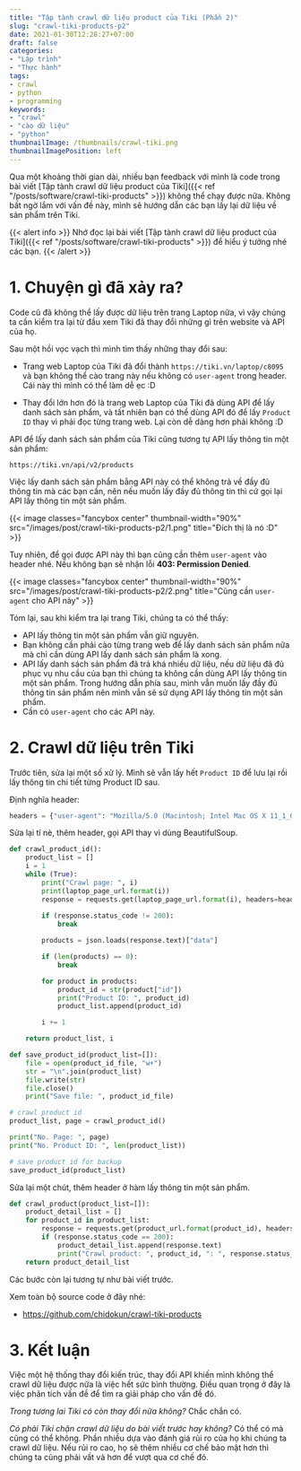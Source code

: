 ```yaml
---
title: "Tập tành crawl dữ liệu product của Tiki (Phần 2)"
slug: "crawl-tiki-products-p2"
date: 2021-01-30T12:28:27+07:00
draft: false
categories:
- "Lập trình"
- "Thực hành"
tags:
- crawl
- python
- programming
keywords:
- "crawl"
- "cào dữ liệu"
- "python"
thumbnailImage: /thumbnails/crawl-tiki.png
thumbnailImagePosition: left
---
```


Qua một khoảng thời gian dài, nhiều bạn feedback với mình là code trong bài viết [Tập tành crawl dữ liệu product của Tiki]({{< ref "/posts/software/crawl-tiki-products" >}}) không thể chạy được nữa. Không bất ngờ lắm với vấn đề này, mình sẽ hướng dẫn các bạn lấy lại dữ liệu về sản phẩm trên Tiki.

{{< alert info >}}
Nhớ đọc lại bài viết [Tập tành crawl dữ liệu product của Tiki]({{< ref "/posts/software/crawl-tiki-products" >}}) để hiểu ý tưởng nhé các bạn.
{{< /alert >}}

<!--more-->

<!--toc-->

# 1. Chuyện gì đã xảy ra?

Code cũ đã không thể lấy được dữ liệu trên trang Laptop nữa, vì vậy chúng ta cần kiểm tra lại từ đầu xem Tiki đã thay đổi những gì trên website và API của họ.

Sau một hồi vọc vạch thì mình tìm thấy những thay đổi sau:

- Trang web Laptop của Tiki đã đổi thành `https://tiki.vn/laptop/c8095` và bạn không thể cào trang này nếu không có `user-agent` trong header. Cái này thì mình có thể làm dễ ẹc :D

- Thay đổi lớn hơn đó là trang web Laptop của Tiki đã dùng API để lấy danh sách sản phẩm, và tất nhiên bạn có thể dùng API đó để lấy `Product ID` thay vì phải đọc từng trang web. Lại còn dễ dàng hơn phải không :D

API để lấy danh sách sản phẩm của Tiki cũng tương tự API lấy thông tin một sản phẩm:

```
https://tiki.vn/api/v2/products
```

Việc lấy danh sách sản phẩm bằng API này có thể không trả về đầy đủ thông tin mà các bạn cần, nên nếu muốn lấy đầy đủ thông tin thì cứ gọi lại API lấy thông tin một sản phẩm.


{{< image classes="fancybox center" thumbnail-width="90%" src="/images/post/crawl-tiki-products-p2/1.png" title="Đích thị là nó :D" >}}

Tuy nhiên, để gọi được API này thì bạn cũng cần thêm `user-agent` vào header nhé. Nếu không bạn sẽ nhận lỗi **403: Permission Denied**.

{{< image classes="fancybox center" thumbnail-width="90%" src="/images/post/crawl-tiki-products-p2/2.png" title="Cũng cần `user-agent` cho API này" >}}

Tóm lại, sau khi kiểm tra lại trang Tiki, chúng ta có thể thấy:

- API lấy thông tin một sản phẩm vẫn giữ nguyên.
- Bạn không cần phải cào từng trang web để lấy danh sách sản phẩm nữa mà chỉ cần dùng API lấy danh sách sản phẩm là xong.
- API lấy danh sách sản phẩm đã trả khá nhiều dữ liệu, nếu dữ liệu đã đủ phục vụ nhu cầu của bạn thì chúng ta không cần dùng API lấy thông tin một sản phẩm. Trong hướng dẫn phía sau, mình vẫn muốn lấy đầy đủ thông tin sản phẩm nên mình vẫn sẽ sử dụng API lấy thông tin một sản phẩm.
- Cần có `user-agent` cho các API này.


# 2. Crawl dữ liệu trên Tiki

Trước tiên, sửa lại một số xử lý. Mình sẽ vẫn lấy hết `Product ID` để lưu lại rồi lấy thông tin chi tiết từng Product ID sau.

Định nghĩa header:

```python
headers = {"user-agent": "Mozilla/5.0 (Macintosh; Intel Mac OS X 11_1_0) AppleWebKit/537.36 (KHTML, like Gecko) Chrome/88.0.4324.96 Safari/537.36"}
```

Sửa lại tí nè, thêm header, gọi API thay vì dùng BeautifulSoup.

```python
def crawl_product_id():
    product_list = []
    i = 1
    while (True):
        print("Crawl page: ", i)
        print(laptop_page_url.format(i))
        response = requests.get(laptop_page_url.format(i), headers=headers)
        
        if (response.status_code != 200):
            break

        products = json.loads(response.text)["data"]

        if (len(products) == 0):
            break

        for product in products:
            product_id = str(product["id"])
            print("Product ID: ", product_id)
            product_list.append(product_id)

        i += 1

    return product_list, i

def save_product_id(product_list=[]):
    file = open(product_id_file, "w+")
    str = "\n".join(product_list)
    file.write(str)
    file.close()
    print("Save file: ", product_id_file)

# crawl product id
product_list, page = crawl_product_id()

print("No. Page: ", page)
print("No. Product ID: ", len(product_list))

# save product id for backup
save_product_id(product_list)
```

Sửa lại một chút, thêm header ở hàm lấy thông tin một sản phẩm.

```python
def crawl_product(product_list=[]):
    product_detail_list = []
    for product_id in product_list:
        response = requests.get(product_url.format(product_id), headers=headers)
        if (response.status_code == 200):
            product_detail_list.append(response.text)
            print("Crawl product: ", product_id, ": ", response.status_code)
    return product_detail_list

```

Các bước còn lại tương tự như bài viết trước.

Xem toàn bộ source code ở đây nhé:

- https://github.com/chidokun/crawl-tiki-products

# 3. Kết luận

Việc một hệ thống thay đổi kiến trúc, thay đổi API khiến mình không thể crawl dữ liệu được nữa là việc hết sức bình thường. Điều quan trọng ở đây là việc phân tích vấn đề để tìm ra giải pháp cho vấn đề đó. 

*Trong tương lai Tiki có còn thay đổi nữa không?* Chắc chắn có. 

*Có phải Tiki chặn crawl dữ liệu do bài viết trước hay không?* Có thể có mà cũng có thể không. Phần nhiều dựa vào đánh giá rủi ro của họ khi chúng ta crawl dữ liệu. Nếu rủi ro cao, họ sẽ thêm nhiều cơ chế bảo mật hơn thì chúng ta cũng phải vất vả hơn để vượt qua cơ chế đó.